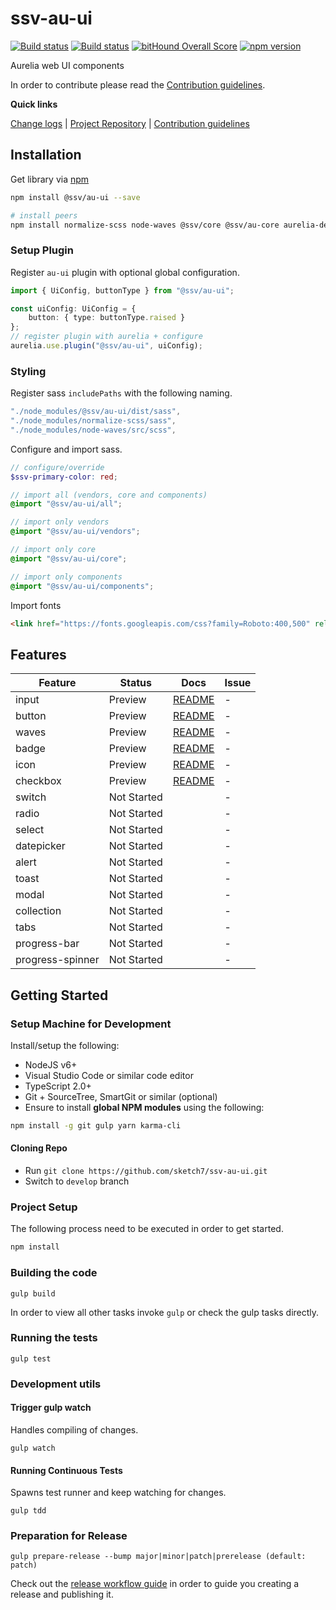 [projectUri]: https://github.com/sketch7/ssv-au-ui
[projectGit]: https://github.com/sketch7/ssv-au-ui.git
[changeLog]: ./doc/CHANGELOG.md

[contribWiki]: ./doc/CONTRIBUTION.md
[releaseWorkflowWiki]: ./doc/RELEASE-WORKFLOW.md

[npm]: https://www.npmjs.com

# ssv-au-ui
[![Build status](https://ci.appveyor.com/api/projects/status/2e0an5hvxtfs08mf?svg=true)](https://ci.appveyor.com/project/chiko/ssv-au-ui)
[![Build status](https://ci.appveyor.com/api/projects/status/2e0an5hvxtfs08mf/branch/master?svg=true)](https://ci.appveyor.com/project/chiko/ssv-au-ui/branch/master)
[![bitHound Overall Score](https://www.bithound.io/github/sketch7/ssv-au-ui/badges/score.svg)](https://www.bithound.io/github/sketch7/ssv-au-ui)
[![npm version](https://badge.fury.io/js/%40ssv%2Fau-ui.svg)](https://badge.fury.io/js/%40ssv%2Fau-ui)

Aurelia web UI components

In order to contribute please read the [Contribution guidelines][contribWiki].

**Quick links**

[Change logs][changeLog] | [Project Repository][projectUri] | [Contribution guidelines][contribWiki]

## Installation

Get library via [npm]
```bash
npm install @ssv/au-ui --save

# install peers
npm install normalize-scss node-waves @ssv/core @ssv/au-core aurelia-dependency-injection aurelia-logging aurelia-ux --save

```

### Setup Plugin
Register `au-ui` plugin with optional global configuration.

```ts
import { UiConfig, buttonType } from "@ssv/au-ui";

const uiConfig: UiConfig = {
    button: { type: buttonType.raised }
};
// register plugin with aurelia + configure
aurelia.use.plugin("@ssv/au-ui", uiConfig);
```

### Styling

Register sass `includePaths` with the following naming.

```js
"./node_modules/@ssv/au-ui/dist/sass",
"./node_modules/normalize-scss/sass",
"./node_modules/node-waves/src/scss",
```

Configure and import sass.

```scss
// configure/override
$ssv-primary-color: red;

// import all (vendors, core and components)
@import "@ssv/au-ui/all";

// import only vendors
@import "@ssv/au-ui/vendors";

// import only core
@import "@ssv/au-ui/core";

// import only components
@import "@ssv/au-ui/components";
```

Import fonts

```html
<link href="https://fonts.googleapis.com/css?family=Roboto:400,500" rel="stylesheet">
```

## Features

| Feature          | Status                              | Docs              | Issue          |
|------------------|-------------------------------------|-------------------|----------------|
| input            |                             Preview | [README][input]   |              - |
| button           |                             Preview | [README][button]  |              - |
| waves            |                             Preview | [README][waves]   |              - |
| badge            |                             Preview | [README][badge]   |              - |
| icon             |                             Preview | [README][icon]    |              - |
| checkbox         |                             Preview | [README][checkbox]|              - |
| switch           |                         Not Started |                   |              - |
| radio            |                         Not Started |                   |              - |
| select           |                         Not Started |                   |              - |
| datepicker       |                         Not Started |                   |              - |
| alert            |                         Not Started |                   |              - |
| toast            |                         Not Started |                   |              - |
| modal            |                         Not Started |                   |              - |
| collection       |                         Not Started |                   |              - |
| tabs             |                         Not Started |                   |              - |
| progress-bar     |                         Not Started |                   |              - |
| progress-spinner |                         Not Started |                   |              - |

[input]: ./src/input/README.md
[button]: ./src/button/README.md
[waves]: ./src/waves/README.md
[badge]: ./src/badge/README.md
[icon]: ./src/icon/README.md
[checkbox]: ./src/checkbox/README.md

## Getting Started

### Setup Machine for Development
Install/setup the following:

- NodeJS v6+
- Visual Studio Code or similar code editor
- TypeScript 2.0+
- Git + SourceTree, SmartGit or similar (optional)
- Ensure to install **global NPM modules** using the following:


```bash
npm install -g git gulp yarn karma-cli
```


#### Cloning Repo

- Run `git clone https://github.com/sketch7/ssv-au-ui.git`
- Switch to `develop` branch


### Project Setup
The following process need to be executed in order to get started.

```bash
npm install
```


### Building the code

```
gulp build
```
In order to view all other tasks invoke `gulp` or check the gulp tasks directly.

### Running the tests

```
gulp test
```


### Development utils

#### Trigger gulp watch
Handles compiling of changes.
```
gulp watch
```


#### Running Continuous Tests
Spawns test runner and keep watching for changes.
```
gulp tdd
```


### Preparation for Release

```
gulp prepare-release --bump major|minor|patch|prerelease (default: patch)
```
Check out the [release workflow guide][releaseWorkflowWiki] in order to guide you creating a release and publishing it.